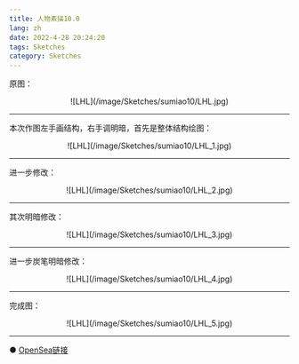 ```yaml
---
title: 人物素描10.0
lang: zh
date: 2022-4-28 20:24:20
tags: Sketches
category: Sketches
---
```


原图：

<center>![LHL](/image/Sketches/sumiao10/LHL.jpg)</center>

----------------------------------------  

本次作图左手画结构，右手调明暗，首先是整体结构绘图：

<center>![LHL](/image/Sketches/sumiao10/LHL_1.jpg)</center>

----------------------------------------  

进一步修改：

<center>![LHL](/image/Sketches/sumiao10/LHL_2.jpg)</center>

----------------------------------------  

其次明暗修改：

<center>![LHL](/image/Sketches/sumiao10/LHL_3.jpg)</center>

----------------------------------------  

进一步炭笔明暗修改：

<center>![LHL](/image/Sketches/sumiao10/LHL_4.jpg)</center>

----------------------------------------  

完成图：

<center>![LHL](/image/Sketches/sumiao10/LHL_5.jpg)</center>

----------------------------------------  

● [OpenSea链接](https://opensea.io/assets/ethereum/0x495f947276749ce646f68ac8c248420045cb7b5e/5538608732828411082250453030091092578936762873171210564831323254425162612737/ "The Girl With A Necklace")

<nft-card
contractAddress="0x495f947276749ce646f68ac8c248420045cb7b5e"
tokenId="5538608732828411082250453030091092578936762873171210564831323254425162612737">
</nft-card>
<script src="https://unpkg.com/embeddable-nfts/dist/nft-card.min.js"></script>
